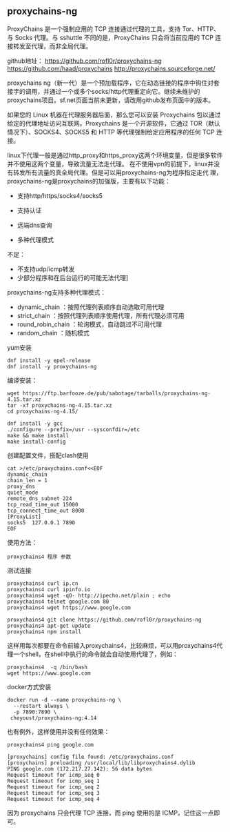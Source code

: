 ## proxychains-ng

ProxyChains 是一个强制应用的 TCP 连接通过代理的工具，支持 Tor、HTTP、与 Socks 代理。与 sshuttle 不同的是，ProxyChains 只会将当前应用的 TCP 连接转发至代理，而非全局代理。

github地址：
<https://github.com/rofl0r/proxychains-ng>
<https://github.com/haad/proxychains>
<http://proxychains.sourceforge.net/>

proxychains ng（新一代）是一个预加载程序，它在动态链接的程序中钩住对套接字的调用，并通过一个或多个socks/http代理重定向它。继续未维护的proxychains项目。sf.net页面当前未更新，请改用github发布页面中的版本。

如果您的 Linux 机器在代理服务器后面，那么您可以安装 Proxychains 包以通过给定的代理地址访问互联网。Proxychains 是一个开源软件，它通过 TOR（默认情况下）、SOCKS4、SOCKS5 和 HTTP 等代理强制给定应用程序的任何 TCP 连接。

linux下代理一般是通过http_proxy和https_proxy这两个环境变量，但是很多软件并不使用这两个变量，导致流量无法走代理。 在不使用vpn的前提下，linux并没有转发所有流量的真全局代理。但是可以用proxychains-ng为程序指定走代 理，proxychains-ng是proxychains的加强版，主要有以下功能：

* 支持http/https/socks4/socks5

* 支持认证

* 远端dns查询

* 多种代理模式

不足：

* 不支持udp/icmp转发
* 少部分程序和在后台运行的可能无法代理]

proxychains-ng支持多种代理模式：

* dynamic_chain ：按照代理列表顺序自动选取可用代理
* strict_chain ：按照代理列表顺序使用代理，所有代理必须可用
* round_robin_chain ：轮询模式，自动跳过不可用代理
* random_chain ：随机模式

yum安装

```
dnf install -y epel-release
dnf install -y proxychains-ng
```

编译安装：

```
wget https://ftp.barfooze.de/pub/sabotage/tarballs/proxychains-ng-4.15.tar.xz
tar -xf proxychains-ng-4.15.tar.xz
cd proxychains-ng-4.15/

dnf install -y gcc
./configure --prefix=/usr --sysconfdir=/etc
make && make install
make install-config
```

创建配置文件，搭配clash使用

```
cat >/etc/proxychains.conf<<EOF
dynamic_chain
chain_len = 1
proxy_dns
quiet_mode
remote_dns_subnet 224
tcp_read_time_out 15000
tcp_connect_time_out 8000
[ProxyList]
socks5  127.0.0.1 7890
EOF
```

使用方法：
```
proxychains4 程序 参数
```
测试连接
```
proxychains4 curl ip.cn
proxychains4 curl ipinfo.io
proxychains4 wget -qO- http://ipecho.net/plain ; echo
proxychains4 telnet google.com 80
proxychains4 wget https://www.google.com

proxychains4 git clone https://github.com/rofl0r/proxychains-ng
proxychains4 apt-get update
proxychains4 npm install
```

这样用每次都要在命令前输入proxychains4，比较麻烦，可以用proxychains4代理一个shell，在shell中执行的命令就会自动使用代理了，例如：

```
proxychains4  -q /bin/bash
wget https://www.google.com
```

docker方式安装
```
docker run -d --name proxychains-ng \
  --restart always \
  -p 7890:7890 \
 cheyoust/proxychains-ng:4.14
```

也有例外，这样使用并没有任何效果：

```
proxychains4 ping google.com

[proxychains] config file found: /etc/proxychains.conf
[proxychains] preloading /usr/local/lib/libproxychains4.dylib
PING google.com (172.217.27.142): 56 data bytes
Request timeout for icmp_seq 0
Request timeout for icmp_seq 1
Request timeout for icmp_seq 2
Request timeout for icmp_seq 3
Request timeout for icmp_seq 4
```

因为 proxychains 只会代理 TCP 连接，而 ping 使用的是 ICMP。记住这一点即可。

